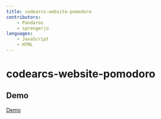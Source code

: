 ```yaml
---
title: codearcs-website-pomodoro
contributors:
    - Pandaros
    - sprengerjo
languages:
    - JavaScript
    - HTML
---
```


# codearcs-website-pomodoro

## Demo

[Demo](http://code-arcs.github.io/codearcs-website-pomodoro/)

